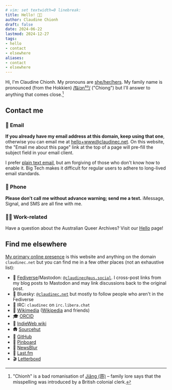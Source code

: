 ```yaml
---
# vim: set textwidth=0 linebreak:
title: Hello! 👋🏼
author: Claudine Chionh
draft: false
date: 2024-06-22
lastmod: 2024-12-27
tags:
- hello
- contact
- elsewhere
aliases:
- contact
- elsewhere
---
```


Hi, I'm Claudine Chionh. My pronouns are [she/her/hers](https://pronouns.within.lgbt/she/her). My family name is pronounced (from the Hokkien) [/t͡ɕiɔŋ⁵³/](https://en.wiktionary.org/wiki/蔣#Pronunciation_1) ("Chiong") but I'll answer to anything that comes close.[^chionh]

[^chionh]: "Chionh" is a bad romanisation of [Jiǎng (蒋)](https://en.wikipedia.org/wiki/Ji%C7%8Eng_(surname)) – family lore says that the misspelling was introduced by a British colonial clerk.

## Contact me

### :email: Email

**If you already have my email address at this domain, keep using that one**, otherwise you can email me at [hello+www@claudinec.net](mailto:hello+www@claudinec.net). On this website, the "Email me about this page" link at the top of a page will pre-fill the subject field in your email client.

I prefer [plain text email](https://useplaintext.email/), but am forgiving of those who don't know how to enable it. Big Tech makes it difficult for regular users to adhere to long-lived email standards.

### :iphone: Phone

**Please don't call me without advance warning; send me a text.** iMessage, Signal, and SMS are all fine with me.

### :rainbow_flag: Work-related

Have a question about the Australian Queer Archives? Visit our [Hello](https://queerarchives.org.au/hello/) page!

## Find me elsewhere

[My primary online presence](https://indieweb.org/POSSE) is this website and anything on the domain `claudinec.net` but you can find me in a few other places (not an exhaustive list):

* :mammoth: [Fediverse](/library/fediverse)/Mastodon: [`@claudinec@aus.social`](https://aus.social/@claudinec). I cross-post links from my blog posts to Mastodon and may link discussions back to the original post.
* :butterfly: Bluesky: [`@claudinec.net`](https://bsky.app/profile/claudinec.net) but mostly to follow people who aren't in the Fediverse
* :speech_balloon: IRC: `claudinec` on `irc.libera.chat`
* :book: [Wikimedia](https://meta.wikimedia.org/wiki/User:ClaudineChionh) ([Wikipedia](https://en.wikipedia.org/wiki/User:ClaudineChionh) and friends)
* :mortar_board: [ORCID](https://orcid.org/0000-0001-5916-0277)
* :toolbox: [IndieWeb wiki](https://indieweb.org/User:Www.claudinec.net)
* :hut: [Sourcehut](https://sr.ht/~claudinec/)
* :octopus: [GitHub](https://github.com/claudinec)
* :bookmark: [Pinboard](https://pinboard.in/u:claudinec)
* :newspaper: [NewsBlur](https://claudinec.newsblur.com/)
* :musical_note: [Last.fm](https://www.last.fm/user/claudinec)
* :clapper: [Letterboxd](https://letterboxd.com/claudinechionh/)

